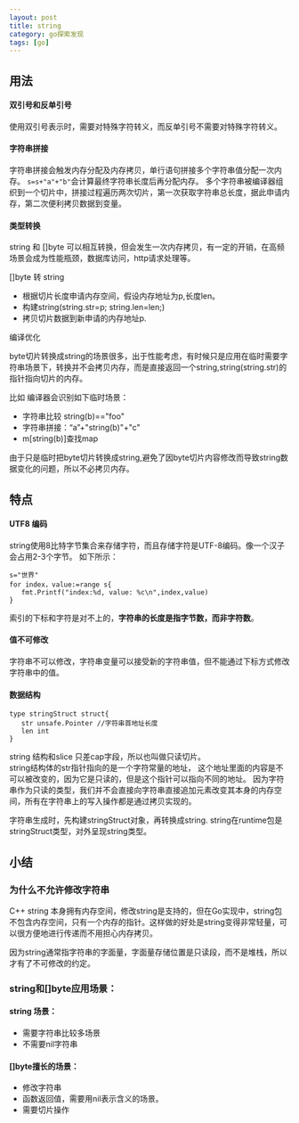 ```yaml
---
layout: post
title: string
category: go探索发现
tags: [go]
---
```

## 用法

#### 双引号和反单引号
使用双引号表示时，需要对特殊字符转义，而反单引号不需要对特殊字符转义。

#### 字符串拼接
字符串拼接会触发内存分配及内存拷贝，单行语句拼接多个字符串值分配一次内存。
`s=s+"a"+"b"`会计算最终字符串长度后再分配内存。
多个字符串被编译器组织到一个切片中，拼接过程遍历两次切片，第一次获取字符串总长度，据此申请内存，第二次便利拷贝数据到变量。

#### 类型转换
string 和 []byte 可以相互转换，但会发生一次内存拷贝，有一定的开销，在高频场景会成为性能瓶颈，数据库访问，http请求处理等。

[]byte 转 string 
- 根据切片长度申请内存空间，假设内存地址为p,长度len。
- 构建string(string.str=p; string.len=len;)
- 拷贝切片数据到新申请的内存地址p.

编译优化

byte切片转换成string的场景很多，出于性能考虑，有时候只是应用在临时需要字符串场景下，转换并不会拷贝内存，而是直接返回一个string,string(string.str)的指针指向切片的内存。

比如 编译器会识别如下临时场景：
- 字符串比较 string(b)=="foo"
- 字符串拼接：“a”+"string(b)"+"c"
- m[string(b)]查找map 

由于只是临时把byte切片转换成string,避免了因byte切片内容修改而导致string数据变化的问题，所以不必拷贝内存。

## 特点

#### UTF8 编码
string使用8比特字节集合来存储字符，而且存储字符是UTF-8编码。像一个汉子会占用2-3个字节。
如下所示：
```
s="世界"
for index，value:=range s{
   fmt.Printf("index:%d, value: %c\n",index,value)
}
```
索引的下标和字符是对不上的，**字符串的长度是指字节数，而非字符数**。

#### 值不可修改
字符串不可以修改，字符串变量可以接受新的字符串值，但不能通过下标方式修改字符串中的值。

#### 数据结构
```
type stringStruct struct{
   str unsafe.Pointer //字符串首地址长度
   len int
}
```
string 结构和slice 只差cap字段，所以也叫做只读切片。  
string结构体的str指针指向的是一个字符常量的地址， 这个地址里面的内容是不可以被改变的，因为它是只读的，但是这个指针可以指向不同的地址。
因为字符串作为只读的类型，我们并不会直接向字符串直接追加元素改变其本身的内存空间，所有在字符串上的写入操作都是通过拷贝实现的。


字符串生成时，先构建stringStruct对象，再转换成string. string在runtime包是stringStruct类型，对外呈现string类型。

## 小结

### 为什么不允许修改字符串

C++ string 本身拥有内存空间，修改string是支持的，但在Go实现中，string包不包含内存空间，只有一个内存的指针。这样做的好处是string变得非常轻量，可以很方便地进行传递而不用担心内存拷贝。

因为string通常指字符串的字面量，字面量存储位置是只读段，而不是堆栈，所以才有了不可修改的约定。

### string和[]byte应用场景：

#### string 场景：
- 需要字符串比较多场景
- 不需要nil字符串

#### []byte擅长的场景：
- 修改字符串
- 函数返回值，需要用nil表示含义的场景。
- 需要切片操作



